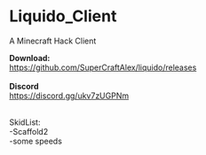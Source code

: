 # Liquido_Client
A Minecraft Hack Client

<b>Download:</b><br>
https://github.com/SuperCraftAlex/liquido/releases<br><br>
<b>Discord</b><br>
https://discord.gg/ukv7zUGPNm<br><br>


SkidList:<br>
-Scaffold2<br>
-some speeds
